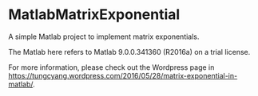 # MatlabMatrixExponential

A simple Matlab project to implement matrix exponentials.

The Matlab here refers to Matlab 9.0.0.341360 (R2016a) on a trial license.

For more information, please check out the Wordpress page in https://tungcyang.wordpress.com/2016/05/28/matrix-exponential-in-matlab/.
